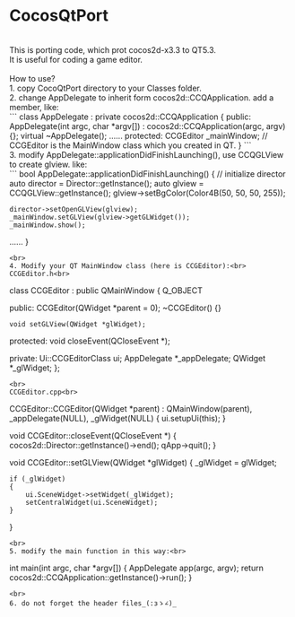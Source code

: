 CocosQtPort
===========
<br>
This is porting code, which prot cocos2d-x3.3 to QT5.3.<br>
It is useful for coding a game editor.<br>
<br>
How to use?<br>
1. copy CocoQtPort directory to your Classes folder. <br>
2. change AppDelegate to inherit form cocos2d::CCQApplication. add a member, like:<br>
```
class  AppDelegate : private cocos2d::CCQApplication
{
public:
	AppDelegate(int argc, char *argv[]) : cocos2d::CCQApplication(argc, argv) {};
	virtual ~AppDelegate();
......
protected:
	CCGEditor _mainWindow;  // CCGEditor is the MainWindow class which you created in QT.
}
```
<br>
3. modify AppDelegate::applicationDidFinishLaunching(), use CCQGLView to create glview. like:<br>
```
bool AppDelegate::applicationDidFinishLaunching() {
	// initialize director
	auto director = Director::getInstance();
	auto glview = CCQGLView::getInstance();
	glview->setBgColor(Color4B(50, 50, 50, 255));

	director->setOpenGLView(glview);
	_mainWindow.setGLView(glview->getGLWidget());
	_mainWindow.show();
......
}
```
<br>
4. Modify your QT MainWindow class (here is CCGEditor):<br>
CCGEditor.h<br>
```
class CCGEditor : public QMainWindow
{
	Q_OBJECT

public:
	CCGEditor(QWidget *parent = 0);
	~CCGEditor() {}

	void setGLView(QWidget *glWidget);

protected:
	void closeEvent(QCloseEvent *);

private:
	Ui::CCGEditorClass ui;
	AppDelegate *_appDelegate;
	QWidget *_glWidget;
};
```
<br>
CCGEditor.cpp<br>
```
CCGEditor::CCGEditor(QWidget *parent)
	: QMainWindow(parent),
	_appDelegate(NULL),
	_glWidget(NULL)
{
	ui.setupUi(this);
}

void CCGEditor::closeEvent(QCloseEvent *)
{
	cocos2d::Director::getInstance()->end();
	qApp->quit();
}

void CCGEditor::setGLView(QWidget *glWidget)
{
	_glWidget = glWidget;

	if (_glWidget)
	{
		ui.SceneWidget->setWidget(_glWidget);
		setCentralWidget(ui.SceneWidget);
	}
}
```
<br>
5. modify the main function in this way:<br>
```
int main(int argc, char *argv[])
{
	AppDelegate app(argc, argv);
	return cocos2d::CCQApplication::getInstance()->run();
}
```
<br>
6. do not forget the header files_(:зゝ∠)_
